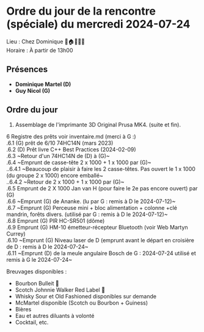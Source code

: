 # Ordre du jour de la rencontre (spéciale) du mercredi 2024-07-24

Lieu :    Chez Dominique  🎄🏠🌳🌲🌵    
Horaire : À partir de 13h00   
## Présences
* **Dominique Martel (D)**  
* **Guy Nicol (G)**  

## Ordre du jour
1. Assemblage de l'imprimante 3D Original Prusa  MK4. (suite et fin).


6 Registre des prêts voir inventaire.md (merci à G :)  
.6.1 (G) prêt de 6/10 74HC14N (mars 2023)  
.6.2 (D) Prêt livre C++ Best Practices (2024-02-09)  
.6.3 ~Retour d'un 74HC14N de (D) à (G)~  
.6.4 ~Emprunt de casse-tête 2 x 1000 + 1 x 1000 par (G)~  
..6.4.1 ~Beaucoup de plaisir à faire les 2 casse-têtes. Pas ouvert le 1 x 1000 (du groupe 2 x 1000) encore emballé~  
..6.4.2 ~Retour de 2 x 1000 + 1 x 1000 par (G)~  
.6.5 Emprunt de 2 X 1000 Jan van H (pour faire le 2e pas encore ouvert) par (G)  
.6.6 ~Emprunt (G) de Ananke. (lu par G : remis à D le 2024-07-12)~  
.6.7 ~Emprunt (G) Perceuse mini + bloc alimentation + colonne +clé mandrin, forêts divers. (utilisé par G : remis à D le 2024-07-12)~  
.6.8 Emprunt (G) PIR HC-SR501 (dôme)  
.6.9 Emprunt (G) HM-10 émetteur-récepteur Bluetooth (voir Web Martyn Currey)  
.6.10 ~Emprunt (G) Niveau laser de D (emprunt avant le départ en croisière de D : remis à D le 2024-07-24~  
.6.11 ~Emprunt (D) de la meule angulaire Bosch de G : 2024-07-24 utilisé et remis à G le 2024-07-24~  


Breuvages disponibles :
  * Bourbon Bulleit 🥃  
  * Scotch Johnnie Walker Red Label 🥃
  * Whisky Sour et Old Fashioned disponibles sur demande
  * McMartel disponible (Scotch ou Bourbon + Guiness)
  * Bières
  * Eau et autres diluants à volonté
  * Cocktail, etc.
